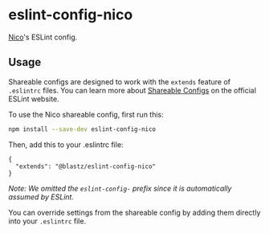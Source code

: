# eslint-config-nico

[Nico](https://github.com/blastZ/nico)'s ESLint config.

## Usage

Shareable configs are designed to work with the `extends` feature of `.eslintrc` files.
You can learn more about
[Shareable Configs](http://eslint.org/docs/developer-guide/shareable-configs) on the
official ESLint website.

To use the Nico shareable config, first run this:

```bash
npm install --save-dev eslint-config-nico
```

Then, add this to your .eslintrc file:

```
{
  "extends": "@blastz/eslint-config-nico"
}
```

_Note: We omitted the `eslint-config-` prefix since it is automatically assumed by ESLint._

You can override settings from the shareable config by adding them directly into your
`.eslintrc` file.
